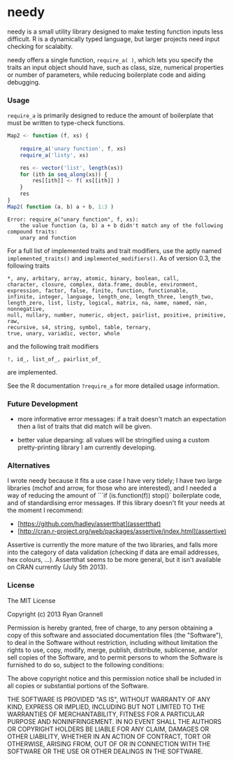 needy
======

needy is a small utility library designed to make testing function
inputs less difficult. R is a dynamically typed language, but larger
projects need input checking for scalabity. 

needy offers a single function, ```require_a( )```, which lets you specify
the traits an input object should have, such as class, size,
numerical properties or number of parameters, while reducing boilerplate
code and aiding debugging.

### Usage

```require_a``` is primarily designed to reduce the amount of boilerplate 
that must be written to type-check functions. 

```javascript
Map2 <- function (f, xs) {
		
	require_a('unary function', f, xs)
	require_a('listy', xs)

	res <- vector('list', length(xs))
	for (ith in seq_along(xs)) {
		res[[ith]] <- f( xs[[ith]] )
	}
	res
}
Map2( function (a, b) a + b, 1:3 )
```
```
Error: require_a("unary function", f, xs): 
	the value function (a, b) a + b didn't match any of the following compound traits:
	unary and function
```

For a full list of implemented traits and trait modifiers,
use the aptly named ```implemented_traits()``` and ```implemented_modifiers()```.
As of version 0.3, the following traits

```
*, any, arbitary, array, atomic, binary, boolean, call, 
character, closure, complex, data.frame, double, environment,
expression, factor, false, finite, function, functionable,
infinite, integer, language, length_one, length_three, length_two,
length_zero, list, listy, logical, matrix, na, name, named, nan, nonnegative,
null, nullary, number, numeric, object, pairlist, positive, primitive, raw,
recursive, s4, string, symbol, table, ternary,
true, unary, variadic, vector, whole
```

and the following trait modifiers

```
!, id_, list_of_, pairlist_of_
```

are implemented.

See the R documentation ```?require_a``` for more detailed usage information.

### Future Development

* more informative error messages: if a trait doesn't match an expectation
then a list of traits that did match will be given.

* better value deparsing: all values will be stringified using a 
custom pretty-printing library I am currently developing.

### Alternatives

I wrote needy because it fits a use case I have very tidely; I have 
two large libraries (mchof and arrow, for those who are interested), and I needed
a way of reducing the amount of ```if (is.function(f)) stop()` boilerplate code,
and of standardising error messages. 
If this library doesn't fit your needs at the moment I recommend:

* [https://github.com/hadley/assertthat](assertthat)
* [http://cran.r-project.org/web/packages/assertive/index.html](assertive)

Assertive is currently the more mature of the two libraries, and falls more into
the category of data validation (checking if data are email addresses, hex colours, ...). Assertthat
seems to be more general, but it isn't available on CRAN currently (July 5th 2013).

### License

The MIT License

Copyright (c) 2013 Ryan Grannell

Permission is hereby granted, free of charge, to any person obtaining a copy
of this software and associated documentation files (the "Software"), to deal
in the Software without restriction, including without limitation the rights
to use, copy, modify, merge, publish, distribute, sublicense, and/or sell
copies of the Software, and to permit persons to whom the Software is
furnished to do so, subject to the following conditions:

The above copyright notice and this permission notice shall be included in
all copies or substantial portions of the Software.

THE SOFTWARE IS PROVIDED "AS IS", WITHOUT WARRANTY OF ANY KIND, EXPRESS OR
IMPLIED, INCLUDING BUT NOT LIMITED TO THE WARRANTIES OF MERCHANTABILITY,
FITNESS FOR A PARTICULAR PURPOSE AND NONINFRINGEMENT. IN NO EVENT SHALL THE
AUTHORS OR COPYRIGHT HOLDERS BE LIABLE FOR ANY CLAIM, DAMAGES OR OTHER
LIABILITY, WHETHER IN AN ACTION OF CONTRACT, TORT OR OTHERWISE, ARISING FROM,
OUT OF OR IN CONNECTION WITH THE SOFTWARE OR THE USE OR OTHER DEALINGS IN
THE SOFTWARE.
